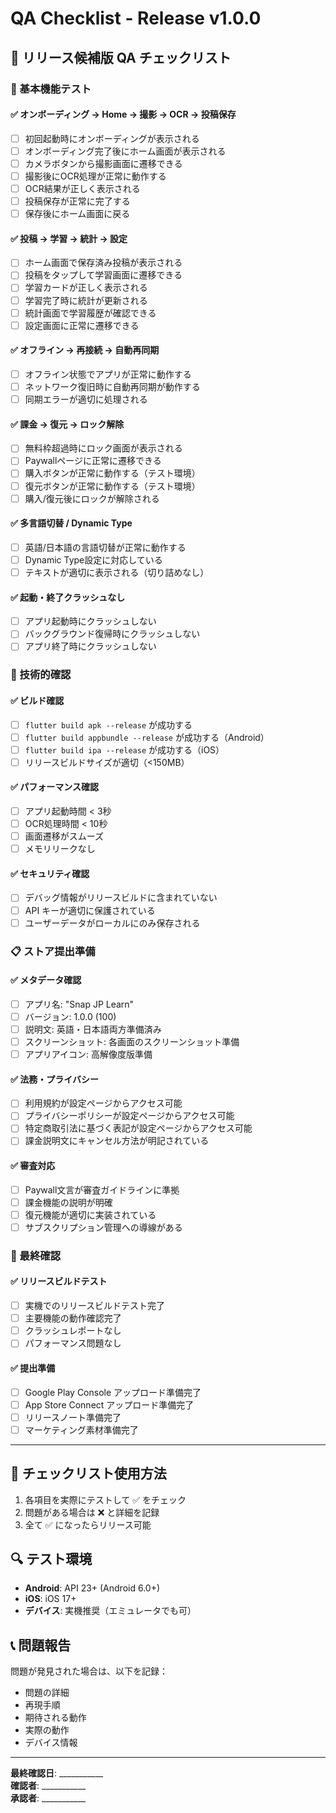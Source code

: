 # QA Checklist - Release v1.0.0

## 🎯 リリース候補版 QA チェックリスト

### 📱 基本機能テスト

#### ✅ オンボーディング → Home → 撮影 → OCR → 投稿保存
- [ ] 初回起動時にオンボーディングが表示される
- [ ] オンボーディング完了後にホーム画面が表示される
- [ ] カメラボタンから撮影画面に遷移できる
- [ ] 撮影後にOCR処理が正常に動作する
- [ ] OCR結果が正しく表示される
- [ ] 投稿保存が正常に完了する
- [ ] 保存後にホーム画面に戻る

#### ✅ 投稿 → 学習 → 統計 → 設定
- [ ] ホーム画面で保存済み投稿が表示される
- [ ] 投稿をタップして学習画面に遷移できる
- [ ] 学習カードが正しく表示される
- [ ] 学習完了時に統計が更新される
- [ ] 統計画面で学習履歴が確認できる
- [ ] 設定画面に正常に遷移できる

#### ✅ オフライン → 再接続 → 自動再同期
- [ ] オフライン状態でアプリが正常に動作する
- [ ] ネットワーク復旧時に自動再同期が動作する
- [ ] 同期エラーが適切に処理される

#### ✅ 課金 → 復元 → ロック解除
- [ ] 無料枠超過時にロック画面が表示される
- [ ] Paywallページに正常に遷移できる
- [ ] 購入ボタンが正常に動作する（テスト環境）
- [ ] 復元ボタンが正常に動作する（テスト環境）
- [ ] 購入/復元後にロックが解除される

#### ✅ 多言語切替 / Dynamic Type
- [ ] 英語/日本語の言語切替が正常に動作する
- [ ] Dynamic Type設定に対応している
- [ ] テキストが適切に表示される（切り詰めなし）

#### ✅ 起動・終了クラッシュなし
- [ ] アプリ起動時にクラッシュしない
- [ ] バックグラウンド復帰時にクラッシュしない
- [ ] アプリ終了時にクラッシュしない

### 🔧 技術的確認

#### ✅ ビルド確認
- [ ] `flutter build apk --release` が成功する
- [ ] `flutter build appbundle --release` が成功する（Android）
- [ ] `flutter build ipa --release` が成功する（iOS）
- [ ] リリースビルドサイズが適切（<150MB）

#### ✅ パフォーマンス確認
- [ ] アプリ起動時間 < 3秒
- [ ] OCR処理時間 < 10秒
- [ ] 画面遷移がスムーズ
- [ ] メモリリークなし

#### ✅ セキュリティ確認
- [ ] デバッグ情報がリリースビルドに含まれていない
- [ ] API キーが適切に保護されている
- [ ] ユーザーデータがローカルにのみ保存される

### 📋 ストア提出準備

#### ✅ メタデータ確認
- [ ] アプリ名: "Snap JP Learn"
- [ ] バージョン: 1.0.0 (100)
- [ ] 説明文: 英語・日本語両方準備済み
- [ ] スクリーンショット: 各画面のスクリーンショット準備
- [ ] アプリアイコン: 高解像度版準備

#### ✅ 法務・プライバシー
- [ ] 利用規約が設定ページからアクセス可能
- [ ] プライバシーポリシーが設定ページからアクセス可能
- [ ] 特定商取引法に基づく表記が設定ページからアクセス可能
- [ ] 課金説明文にキャンセル方法が明記されている

#### ✅ 審査対応
- [ ] Paywall文言が審査ガイドラインに準拠
- [ ] 課金機能の説明が明確
- [ ] 復元機能が適切に実装されている
- [ ] サブスクリプション管理への導線がある

### 🚀 最終確認

#### ✅ リリースビルドテスト
- [ ] 実機でのリリースビルドテスト完了
- [ ] 主要機能の動作確認完了
- [ ] クラッシュレポートなし
- [ ] パフォーマンス問題なし

#### ✅ 提出準備
- [ ] Google Play Console アップロード準備完了
- [ ] App Store Connect アップロード準備完了
- [ ] リリースノート準備完了
- [ ] マーケティング素材準備完了

---

## 📝 チェックリスト使用方法

1. 各項目を実際にテストして ✅ をチェック
2. 問題がある場合は ❌ と詳細を記録
3. 全て ✅ になったらリリース可能

## 🔍 テスト環境

- **Android**: API 23+ (Android 6.0+)
- **iOS**: iOS 17+
- **デバイス**: 実機推奨（エミュレータでも可）

## 📞 問題報告

問題が発見された場合は、以下を記録：
- 問題の詳細
- 再現手順
- 期待される動作
- 実際の動作
- デバイス情報

---

**最終確認日**: ___________  
**確認者**: ___________  
**承認者**: ___________
